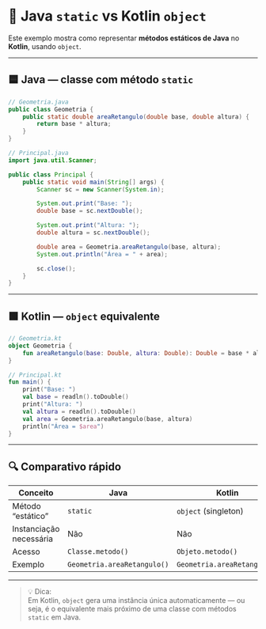 # 🧠 Java `static` vs Kotlin `object`

Este exemplo mostra como representar **métodos estáticos de Java** no **Kotlin**, usando `object`.

---

## 🟦 Java — classe com método `static`

```java
// Geometria.java
public class Geometria {
    public static double areaRetangulo(double base, double altura) {
        return base * altura;
    }
}
```

```java
// Principal.java
import java.util.Scanner;

public class Principal {
    public static void main(String[] args) {
        Scanner sc = new Scanner(System.in);

        System.out.print("Base: ");
        double base = sc.nextDouble();

        System.out.print("Altura: ");
        double altura = sc.nextDouble();

        double area = Geometria.areaRetangulo(base, altura);
        System.out.println("Área = " + area);

        sc.close();
    }
}
```

---

## 🟩 Kotlin — `object` equivalente

```kotlin
// Geometria.kt
object Geometria {
    fun areaRetangulo(base: Double, altura: Double): Double = base * altura
}
```

```kotlin
// Principal.kt
fun main() {
    print("Base: ")
    val base = readln().toDouble()
    print("Altura: ")
    val altura = readln().toDouble()
    val area = Geometria.areaRetangulo(base, altura)
    println("Área = $area")
}
```

---

## 🔍 Comparativo rápido

| Conceito | Java | Kotlin |
|-----------|-------|---------|
| Método “estático” | `static` | `object` (singleton) |
| Instanciação necessária | Não | Não |
| Acesso | `Classe.metodo()` | `Objeto.metodo()` |
| Exemplo | `Geometria.areaRetangulo()` | `Geometria.areaRetangulo()` |

---

> 💡 Dica:  
> Em Kotlin, `object` gera uma instância única automaticamente — ou seja, é o equivalente mais próximo de uma classe com métodos `static` em Java.
